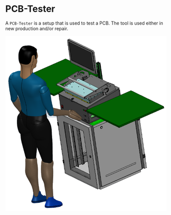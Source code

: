 # PCB-Tester

A `PCB-Tester` is a setup that is used to test a PCB.
The tool is used either in new production and/or repair.

 ![PCB-Tester](\documentation\pictures\PCB-Tester.png)


